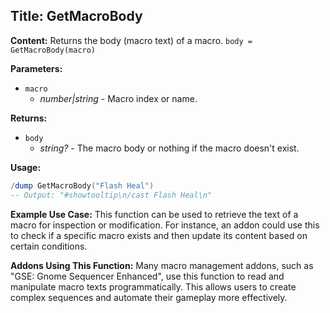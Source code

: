 ## Title: GetMacroBody

**Content:**
Returns the body (macro text) of a macro.
`body = GetMacroBody(macro)`

**Parameters:**
- `macro`
  - *number|string* - Macro index or name.

**Returns:**
- `body`
  - *string?* - The macro body or nothing if the macro doesn't exist.

**Usage:**
```lua
/dump GetMacroBody("Flash Heal")
-- Output: "#showtooltip\n/cast Flash Heal\n"
```

**Example Use Case:**
This function can be used to retrieve the text of a macro for inspection or modification. For instance, an addon could use this to check if a specific macro exists and then update its content based on certain conditions.

**Addons Using This Function:**
Many macro management addons, such as "GSE: Gnome Sequencer Enhanced", use this function to read and manipulate macro texts programmatically. This allows users to create complex sequences and automate their gameplay more effectively.